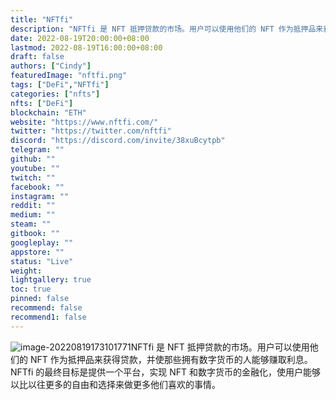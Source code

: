 ```yaml
---
title: "NFTfi"
description: "NFTfi 是 NFT 抵押贷款的市场。用户可以使用他们的 NFT 作为抵押品来获得贷款，并使那些拥有数字货币的人能够赚取利息。NFTfi 的最终目标是提供一个平台，实现 NFT 和数字货币的金融化，使用户能够以比以往更多的自由和选择来做更多他们喜欢的事情。 "
date: 2022-08-19T20:00:00+08:00
lastmod: 2022-08-19T16:00:00+08:00
draft: false
authors: ["Cindy"]
featuredImage: "nftfi.png"
tags: ["DeFi","NFTfi"]
categories: ["nfts"]
nfts: ["DeFi"]
blockchain: "ETH"
website: "https://www.nftfi.com/"
twitter: "https://twitter.com/nftfi"
discord: "https://discord.com/invite/38xuBcytpb"
telegram: ""
github: ""
youtube: ""
twitch: ""
facebook: ""
instagram: ""
reddit: ""
medium: ""
steam: ""
gitbook: ""
googleplay: ""
appstore: ""
status: "Live"
weight: 
lightgallery: true
toc: true
pinned: false
recommend: false
recommend1: false
---
```

![image-20220819173101771](C:\Users\admin\AppData\Roaming\Typora\typora-user-images\image-20220819173101771.png)NFTfi 是 NFT 抵押贷款的市场。用户可以使用他们的 NFT 作为抵押品来获得贷款，并使那些拥有数字货币的人能够赚取利息。NFTfi 的最终目标是提供一个平台，实现 NFT 和数字货币的金融化，使用户能够以比以往更多的自由和选择来做更多他们喜欢的事情。 